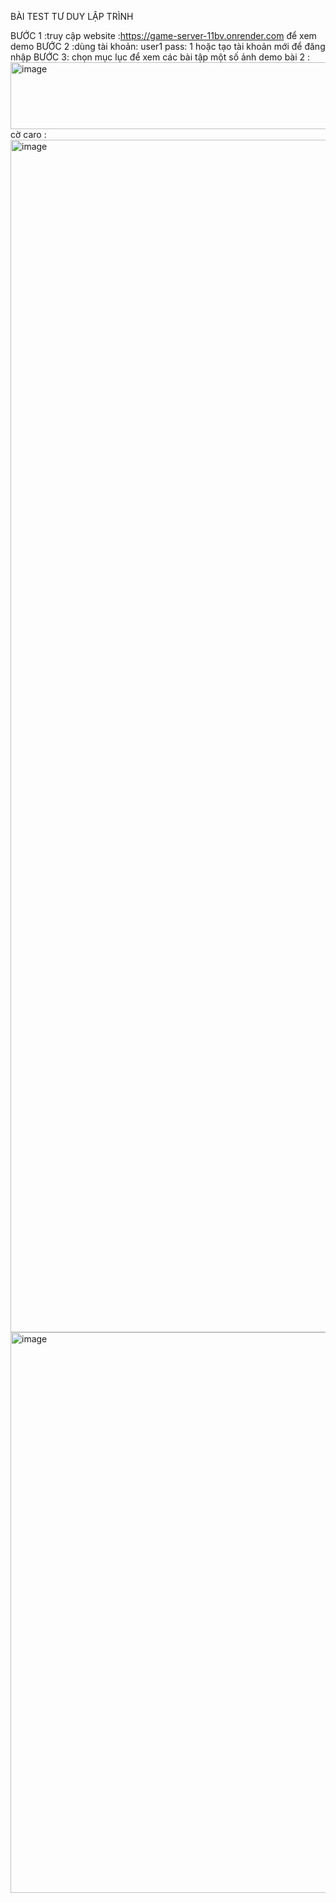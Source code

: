 BÀI TEST TƯ DUY LẬP TRÌNH 

BƯỚC 1 :truy cập website :https://game-server-11bv.onrender.com để xem demo 
BƯỚC 2 :dùng tài khoản: user1 pass: 1 hoặc tạo tài khoản mới để đăng nhập 
BƯỚC 3: chọn mục lục để xem các bài tập 
một số ảnh demo 
bài 2 : <img width="692" height="107" alt="image" src="https://github.com/user-attachments/assets/f2f16ed1-d70f-4e92-8e2d-6f132ccb0615" />
cờ caro :
<img width="859" height="1908" alt="image" src="https://github.com/user-attachments/assets/731ffa46-07ff-4454-a047-76ce5a341448" />
<img width="754" height="897" alt="image" src="https://github.com/user-attachments/assets/87c73c84-f2bc-4ed5-8ba2-89ee464c6f30" />



